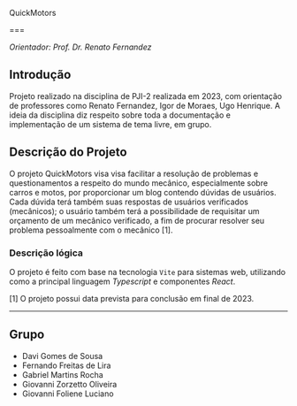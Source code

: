 QuickMotors

===

_Orientador: Prof. Dr. Renato Fernandez_

## Introdução

Projeto realizado na disciplina de PJI-2 realizada em 2023, com orientação de professores como Renato Fernandez, Igor de Moraes, Ugo Henrique. A ideia da disciplina diz respeito sobre toda a documentação e implementação de um sistema de tema livre, em grupo.

## Descrição do Projeto

O projeto QuickMotors visa visa facilitar a resolução de problemas e questionamentos a respeito do mundo mecânico, especialmente sobre carros e motos, por proporcionar um blog contendo dúvidas de usuários. Cada dúvida terá também suas respostas de usuários verificados (mecânicos); o usuário também terá a possibilidade de requisitar um orçamento de um mecânico verificado, a fim de procurar resolver seu problema pessoalmente com o mecânico [1].

### Descrição lógica

O projeto é feito com base na tecnologia `Vite` para sistemas web, utilizando como a principal linguagem _Typescript_ e componentes _React_.

[1] O projeto possui data prevista para conclusão em final de 2023.

---

## Grupo

- Davi Gomes de Sousa
- Fernando Freitas de Lira
- Gabriel Martins Rocha
- Giovanni Zorzetto Oliveira
- Giovanni Foliene Luciano
